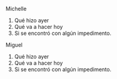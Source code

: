 Michelle
1. Qué hizo ayer
2. Qué va a hacer hoy
3. Si se encontró con algún impedimento.

Miguel 
1. Qué hizo ayer
2. Qué va a hacer hoy
3. Si se encontró con algún impedimento.

